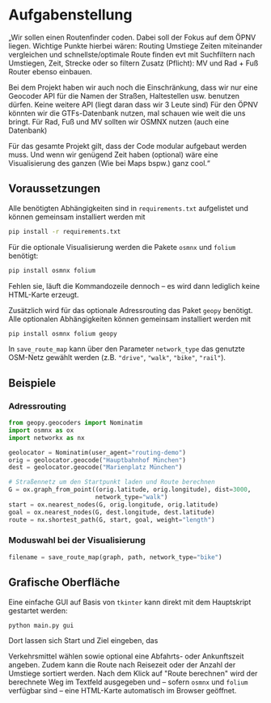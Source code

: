 # Aufgabenstellung
„Wir sollen einen Routenfinder coden. Dabei soll der Fokus auf dem ÖPNV liegen. Wichtige Punkte hierbei wären:
Routing
Umstiege
Zeiten miteinander vergleichen und schnellste/optimale Route finden evt mit Suchfiltern nach Umstiegen, Zeit, Strecke oder so filtern
Zusatz (Pflicht):
MV und Rad + Fuß Router ebenso einbauen.

Bei dem Projekt haben wir auch noch die Einschränkung, dass wir nur eine Geocoder API für die Namen der Straßen, Haltestellen usw. benutzen dürfen. Keine weitere API (liegt daran dass wir 3 Leute sind)
Für den ÖPNV könnten wir die GTFs-Datenbank nutzen, mal schauen wie weit die uns bringt.
Für Rad, Fuß und MV sollten wir OSMNX nutzen (auch eine Datenbank)

Für das gesamte Projekt gilt, dass der Code modular aufgebaut werden muss.
Und wenn wir genügend Zeit haben (optional) wäre eine Visualisierung des ganzen (Wie bei Maps bspw.) ganz cool.“

## Voraussetzungen

Alle benötigten Abhängigkeiten sind in `requirements.txt` aufgelistet und
können gemeinsam installiert werden mit

```bash
pip install -r requirements.txt
```

Für die optionale Visualisierung werden die Pakete `osmnx` und `folium` benötigt:

```bash
pip install osmnx folium
```

Fehlen sie, läuft die Kommandozeile dennoch – es wird dann lediglich
keine HTML-Karte erzeugt.

Zusätzlich wird für das optionale Adressrouting das Paket `geopy`
benötigt.  Alle optionalen Abhängigkeiten können gemeinsam installiert
werden mit

```bash
pip install osmnx folium geopy
```

In `save_route_map` kann über den Parameter `network_type` das genutzte
OSM-Netz gewählt werden (z.B. `"drive"`, `"walk"`, `"bike"`, `"rail"`).

## Beispiele

### Adressrouting

```python
from geopy.geocoders import Nominatim
import osmnx as ox
import networkx as nx

geolocator = Nominatim(user_agent="routing-demo")
orig = geolocator.geocode("Hauptbahnhof München")
dest = geolocator.geocode("Marienplatz München")

# Straßennetz um den Startpunkt laden und Route berechnen
G = ox.graph_from_point((orig.latitude, orig.longitude), dist=3000,
                        network_type="walk")
start = ox.nearest_nodes(G, orig.longitude, orig.latitude)
goal = ox.nearest_nodes(G, dest.longitude, dest.latitude)
route = nx.shortest_path(G, start, goal, weight="length")
```

### Moduswahl bei der Visualisierung

```python
filename = save_route_map(graph, path, network_type="bike")
```

## Grafische Oberfläche


Eine einfache GUI auf Basis von ``tkinter`` kann direkt 
mit dem Hauptskript gestartet werden:

```bash
python main.py gui
```

Dort lassen sich Start und Ziel eingeben, das

Verkehrsmittel wählen sowie optional eine Abfahrts- oder Ankunftszeit
angeben. Zudem kann die Route nach Reisezeit oder der Anzahl der
Umstiege sortiert werden. Nach dem Klick auf "Route berechnen" wird der berechnete Weg
im Textfeld ausgegeben und – sofern ``osmnx`` und ``folium`` verfügbar
 sind – eine HTML-Karte automatisch im Browser geöffnet.
